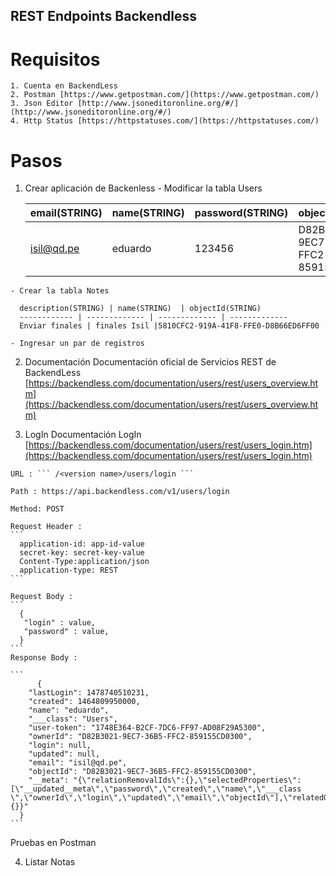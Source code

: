 ## REST Endpoints Backendless
  
  # Requisitos 
    1. Cuenta en BackendLess
    2. Postman [https://www.getpostman.com/](https://www.getpostman.com/)
    3. Json Editor [http://www.jsoneditoronline.org/#/](http://www.jsoneditoronline.org/#/)
    4. Http Status [https://httpstatuses.com/](https://httpstatuses.com/)
    
  # Pasos 
  1. Crear aplicación  de Backenless
    - Modificar la tabla Users
    
      email(STRING) | name(STRING)  | password(STRING) | objectId(STRING)
      ------------ | ------------- | ------------- | -------------
      isil@qd.pe | eduardo | 123456 | D82B3021-9EC7-36B5-FFC2-859155CD0300

    - Crear la tabla Notes
    
      description(STRING) | name(STRING)  | objectId(STRING)
      ------------ | ------------- | ------------- | -------------
      Enviar finales | finales Isil |5810CFC2-919A-41F8-FFE0-D8B66ED6FF00
      
    - Ingresar un par de registros
    
  2. Documentación 
    Documentación oficial de Servicios REST de  BackendLess [https://backendless.com/documentation/users/rest/users_overview.htm](https://backendless.com/documentation/users/rest/users_overview.htm)
 
  3. LogIn
    Documentación LogIn [https://backendless.com/documentation/users/rest/users_login.htm](https://backendless.com/documentation/users/rest/users_login.htm)
    
    URL : ``` /<version name>/users/login ```
    
    Path : https://api.backendless.com/v1/users/login
    
    Method: POST
    
    Request Header :
    ```
      application-id: app-id-value
      secret-key: secret-key-value
      Content-Type:application/json
      application-type: REST
    ```
    
    Request Body :
    ```
      {
       "login" : value,
       "password" : value,
      }
    ```
    Response Body :
    
    ```
          {
        "lastLogin": 1478740510231,
        "created": 1464809950000,
        "name": "eduardo",
        "___class": "Users",
        "user-token": "1748E364-B2CF-7DC6-FF97-AD08F29A5300",
        "ownerId": "D82B3021-9EC7-36B5-FFC2-859155CD0300",
        "login": null,
        "updated": null,
        "email": "isil@qd.pe",
        "objectId": "D82B3021-9EC7-36B5-FFC2-859155CD0300",
        "__meta": "{\"relationRemovalIds\":{},\"selectedProperties\":[\"__updated__meta\",\"password\",\"created\",\"name\",\"___class  \",\"ownerId\",\"login\",\"updated\",\"email\",\"objectId\"],\"relatedObjects\":{}}"
      }
    ```
   Pruebas en Postman
   
   4. Listar Notas 
   
  
